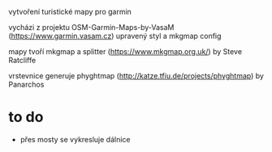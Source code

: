 vytvoření turistické mapy pro garmin

vycházi z projektu OSM-Garmin-Maps-by-VasaM (https://www.garmin.vasam.cz)
upravený styl a mkgmap config

mapy tvoří mkgmap a splitter (https://www.mkgmap.org.uk/) by Steve Ratcliffe

vrstevnice generuje phyghtmap (http://katze.tfiu.de/projects/phyghtmap) by Panarchos

# to do
- přes mosty se vykresluje dálnice
